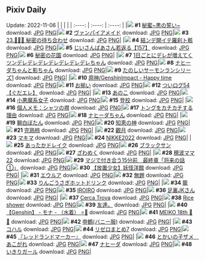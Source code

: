 ## Pixiv Daily
Update: 2022-11-06
|      |      |      |
| :----: | :----: | :----: |
|![](https://pixiv.microyu.workers.dev/c/240x480/img-master/img/2022/11/04/04/44/18/102496475_p0_master1200.jpg) **#1** [秘蜜~黒の誓い~](https://www.pixiv.net/artworks/102496475) download: [JPG](https://pixiv.microyu.workers.dev/img-original/img/2022/11/04/04/44/18/102496475_p0.jpg) [PNG](https://pixiv.microyu.workers.dev/img-original/img/2022/11/04/04/44/18/102496475_p0.png)|![](https://pixiv.microyu.workers.dev/c/240x480/img-master/img/2022/11/04/00/00/19/102491401_p0_master1200.jpg) **#2** [ヴァンパイアメイド](https://www.pixiv.net/artworks/102491401) download: [JPG](https://pixiv.microyu.workers.dev/img-original/img/2022/11/04/00/00/19/102491401_p0.jpg) [PNG](https://pixiv.microyu.workers.dev/img-original/img/2022/11/04/00/00/19/102491401_p0.png)|![](https://pixiv.microyu.workers.dev/c/240x480/img-master/img/2022/11/04/00/00/14/102491360_p0_master1200.jpg) **#3** [23.🧚🏻‍♀ 秘密の待ち合わせ](https://www.pixiv.net/artworks/102491360) download: [JPG](https://pixiv.microyu.workers.dev/img-original/img/2022/11/04/00/00/14/102491360_p0.jpg) [PNG](https://pixiv.microyu.workers.dev/img-original/img/2022/11/04/00/00/14/102491360_p0.png)|
|![](https://pixiv.microyu.workers.dev/c/240x480/img-master/img/2022/11/05/01/30/02/102519492_p0_master1200.jpg) **#4** [結ンデ開イテ羅刹ト骸](https://www.pixiv.net/artworks/102519492) download: [JPG](https://pixiv.microyu.workers.dev/img-original/img/2022/11/05/01/30/02/102519492_p0.jpg) [PNG](https://pixiv.microyu.workers.dev/img-original/img/2022/11/05/01/30/02/102519492_p0.png)|![](https://pixiv.microyu.workers.dev/c/240x480/img-master/img/2022/11/05/10/53/39/102526523_p0_master1200.jpg) **#5** [じいさんばあさん若返る【157】](https://www.pixiv.net/artworks/102526523) download: [JPG](https://pixiv.microyu.workers.dev/img-original/img/2022/11/05/10/53/39/102526523_p0.jpg) [PNG](https://pixiv.microyu.workers.dev/img-original/img/2022/11/05/10/53/39/102526523_p0.png)|![](https://pixiv.microyu.workers.dev/c/240x480/img-master/img/2022/11/05/00/00/10/102516718_p0_master1200.jpg) **#6** [秘密の花園](https://www.pixiv.net/artworks/102516718) download: [JPG](https://pixiv.microyu.workers.dev/img-original/img/2022/11/05/00/00/10/102516718_p0.jpg) [PNG](https://pixiv.microyu.workers.dev/img-original/img/2022/11/05/00/00/10/102516718_p0.png)|
|![](https://pixiv.microyu.workers.dev/c/240x480/img-master/img/2022/11/05/00/00/15/102516769_p0_master1200.jpg) **#7** [1日ごとにデレが増えてくツンデレデレデレデレデレデレデレちゃん](https://www.pixiv.net/artworks/102516769) download: [JPG](https://pixiv.microyu.workers.dev/img-original/img/2022/11/05/00/00/15/102516769_p0.jpg) [PNG](https://pixiv.microyu.workers.dev/img-original/img/2022/11/05/00/00/15/102516769_p0.png)|![](https://pixiv.microyu.workers.dev/c/240x480/img-master/img/2022/11/04/00/32/01/102492544_p0_master1200.jpg) **#8** [ナヒーダちゃんと影ちゃん](https://www.pixiv.net/artworks/102492544) download: [JPG](https://pixiv.microyu.workers.dev/img-original/img/2022/11/04/00/32/01/102492544_p0.jpg) [PNG](https://pixiv.microyu.workers.dev/img-original/img/2022/11/04/00/32/01/102492544_p0.png)|![](https://pixiv.microyu.workers.dev/c/240x480/img-master/img/2022/11/05/15/23/12/102531770_p0_master1200.jpg) **#9** [たのしいサーモンランシリーズ1](https://www.pixiv.net/artworks/102531770) download: [JPG](https://pixiv.microyu.workers.dev/img-original/img/2022/11/05/15/23/12/102531770_p0.jpg) [PNG](https://pixiv.microyu.workers.dev/img-original/img/2022/11/05/15/23/12/102531770_p0.png)|
|![](https://pixiv.microyu.workers.dev/c/240x480/img-master/img/2022/11/04/00/19/11/102492169_p0_master1200.jpg) **#10** [原神/GenshinImpact - Happy time](https://www.pixiv.net/artworks/102492169) download: [JPG](https://pixiv.microyu.workers.dev/img-original/img/2022/11/04/00/19/11/102492169_p0.jpg) [PNG](https://pixiv.microyu.workers.dev/img-original/img/2022/11/04/00/19/11/102492169_p0.png)|![](https://pixiv.microyu.workers.dev/c/240x480/img-master/img/2022/11/04/19/00/02/102508191_p0_master1200.jpg) **#11** [お揃い](https://www.pixiv.net/artworks/102508191) download: [JPG](https://pixiv.microyu.workers.dev/img-original/img/2022/11/04/19/00/02/102508191_p0.jpg) [PNG](https://pixiv.microyu.workers.dev/img-original/img/2022/11/04/19/00/02/102508191_p0.png)|![](https://pixiv.microyu.workers.dev/c/240x480/img-master/img/2022/11/04/16/59/50/102505645_p0_master1200.jpg) **#12** [ついログ54【ぐだエレ】](https://www.pixiv.net/artworks/102505645) download: [JPG](https://pixiv.microyu.workers.dev/img-original/img/2022/11/04/16/59/50/102505645_p0.jpg) [PNG](https://pixiv.microyu.workers.dev/img-original/img/2022/11/04/16/59/50/102505645_p0.png)|
|![](https://pixiv.microyu.workers.dev/c/240x480/img-master/img/2022/11/05/00/00/13/102516752_p0_master1200.jpg) **#13** [あのこ](https://www.pixiv.net/artworks/102516752) download: [JPG](https://pixiv.microyu.workers.dev/img-original/img/2022/11/05/00/00/13/102516752_p0.jpg) [PNG](https://pixiv.microyu.workers.dev/img-original/img/2022/11/05/00/00/13/102516752_p0.png)|![](https://pixiv.microyu.workers.dev/c/240x480/img-master/img/2022/11/04/00/47/01/102492949_p0_master1200.jpg) **#14** [小悪魔系女子](https://www.pixiv.net/artworks/102492949) download: [JPG](https://pixiv.microyu.workers.dev/img-original/img/2022/11/04/00/47/01/102492949_p0.jpg) [PNG](https://pixiv.microyu.workers.dev/img-original/img/2022/11/04/00/47/01/102492949_p0.png)|![](https://pixiv.microyu.workers.dev/c/240x480/img-master/img/2022/11/04/00/35/59/102491301_p0_master1200.jpg) **#15** [登校](https://www.pixiv.net/artworks/102491301) download: [JPG](https://pixiv.microyu.workers.dev/img-original/img/2022/11/04/00/35/59/102491301_p0.jpg) [PNG](https://pixiv.microyu.workers.dev/img-original/img/2022/11/04/00/35/59/102491301_p0.png)|
|![](https://pixiv.microyu.workers.dev/c/240x480/img-master/img/2022/11/05/08/00/02/102524200_p0_master1200.jpg) **#16** [個人メモ：シャツの襟](https://www.pixiv.net/artworks/102524200) download: [JPG](https://pixiv.microyu.workers.dev/img-original/img/2022/11/05/08/00/02/102524200_p0.jpg) [PNG](https://pixiv.microyu.workers.dev/img-original/img/2022/11/05/08/00/02/102524200_p0.png)|![](https://pixiv.microyu.workers.dev/c/240x480/img-master/img/2022/11/04/05/00/01/102496620_p0_master1200.jpg) **#17** [トングをカチカチする理由](https://www.pixiv.net/artworks/102496620) download: [JPG](https://pixiv.microyu.workers.dev/img-original/img/2022/11/04/05/00/01/102496620_p0.jpg) [PNG](https://pixiv.microyu.workers.dev/img-original/img/2022/11/04/05/00/01/102496620_p0.png)|![](https://pixiv.microyu.workers.dev/c/240x480/img-master/img/2022/11/04/00/00/06/102491300_p0_master1200.jpg) **#18** [ナヒーダちゃん](https://www.pixiv.net/artworks/102491300) download: [JPG](https://pixiv.microyu.workers.dev/img-original/img/2022/11/04/00/00/06/102491300_p0.jpg) [PNG](https://pixiv.microyu.workers.dev/img-original/img/2022/11/04/00/00/06/102491300_p0.png)|
|![](https://pixiv.microyu.workers.dev/c/240x480/img-master/img/2022/11/04/00/00/16/102491379_p0_master1200.jpg) **#19** [獅白ぼたん](https://www.pixiv.net/artworks/102491379) download: [JPG](https://pixiv.microyu.workers.dev/img-original/img/2022/11/04/00/00/16/102491379_p0.jpg) [PNG](https://pixiv.microyu.workers.dev/img-original/img/2022/11/04/00/00/16/102491379_p0.png)|![](https://pixiv.microyu.workers.dev/c/240x480/img-master/img/2022/11/04/17/33/09/102506317_p0_master1200.jpg) **#20** [知恵の神](https://www.pixiv.net/artworks/102506317) download: [JPG](https://pixiv.microyu.workers.dev/img-original/img/2022/11/04/17/33/09/102506317_p0.jpg) [PNG](https://pixiv.microyu.workers.dev/img-original/img/2022/11/04/17/33/09/102506317_p0.png)|![](https://pixiv.microyu.workers.dev/c/240x480/img-master/img/2022/11/04/20/30/00/102510464_p0_master1200.jpg) **#21** [完熟柿](https://www.pixiv.net/artworks/102510464) download: [JPG](https://pixiv.microyu.workers.dev/img-original/img/2022/11/04/20/30/00/102510464_p0.jpg) [PNG](https://pixiv.microyu.workers.dev/img-original/img/2022/11/04/20/30/00/102510464_p0.png)|
|![](https://pixiv.microyu.workers.dev/c/240x480/img-master/img/2022/11/05/00/00/11/102516735_p0_master1200.jpg) **#22** [觀月](https://www.pixiv.net/artworks/102516735) download: [JPG](https://pixiv.microyu.workers.dev/img-original/img/2022/11/05/00/00/11/102516735_p0.jpg) [PNG](https://pixiv.microyu.workers.dev/img-original/img/2022/11/05/00/00/11/102516735_p0.png)|![](https://pixiv.microyu.workers.dev/c/240x480/img-master/img/2022/11/04/00/00/11/102491339_p0_master1200.jpg) **#23** [マキマ](https://www.pixiv.net/artworks/102491339) download: [JPG](https://pixiv.microyu.workers.dev/img-original/img/2022/11/04/00/00/11/102491339_p0.jpg) [PNG](https://pixiv.microyu.workers.dev/img-original/img/2022/11/04/00/00/11/102491339_p0.png)|![](https://pixiv.microyu.workers.dev/c/240x480/img-master/img/2022/11/04/20/03/03/102509764_p0_master1200.jpg) **#24** [NIKKE2022](https://www.pixiv.net/artworks/102509764) download: [JPG](https://pixiv.microyu.workers.dev/img-original/img/2022/11/04/20/03/03/102509764_p0.jpg) [PNG](https://pixiv.microyu.workers.dev/img-original/img/2022/11/04/20/03/03/102509764_p0.png)|
|![](https://pixiv.microyu.workers.dev/c/240x480/img-master/img/2022/11/05/10/56/22/102526567_p0_master1200.jpg) **#25** [あったかドレイク](https://www.pixiv.net/artworks/102526567) download: [JPG](https://pixiv.microyu.workers.dev/img-original/img/2022/11/05/10/56/22/102526567_p0.jpg) [PNG](https://pixiv.microyu.workers.dev/img-original/img/2022/11/05/10/56/22/102526567_p0.png)|![](https://pixiv.microyu.workers.dev/c/240x480/img-master/img/2022/11/04/00/00/13/102491353_p0_master1200.jpg) **#26** [ブラックサン](https://www.pixiv.net/artworks/102491353) download: [JPG](https://pixiv.microyu.workers.dev/img-original/img/2022/11/04/00/00/13/102491353_p0.jpg) [PNG](https://pixiv.microyu.workers.dev/img-original/img/2022/11/04/00/00/13/102491353_p0.png)|![](https://pixiv.microyu.workers.dev/c/240x480/img-master/img/2022/11/05/00/00/03/102516663_p0_master1200.jpg) **#27** [ざわめく](https://www.pixiv.net/artworks/102516663) download: [JPG](https://pixiv.microyu.workers.dev/img-original/img/2022/11/05/00/00/03/102516663_p0.jpg) [PNG](https://pixiv.microyu.workers.dev/img-original/img/2022/11/05/00/00/03/102516663_p0.png)|
|![](https://pixiv.microyu.workers.dev/c/240x480/img-master/img/2022/11/04/18/52/05/102508018_p0_master1200.jpg) **#28** [穂波ママ22](https://www.pixiv.net/artworks/102508018) download: [JPG](https://pixiv.microyu.workers.dev/img-original/img/2022/11/04/18/52/05/102508018_p0.jpg) [PNG](https://pixiv.microyu.workers.dev/img-original/img/2022/11/04/18/52/05/102508018_p0.png)|![](https://pixiv.microyu.workers.dev/c/240x480/img-master/img/2022/11/05/00/00/48/102516889_p0_master1200.jpg) **#29** [マジで付き合う15分前　最終章「将来の話①」](https://www.pixiv.net/artworks/102516889) download: [JPG](https://pixiv.microyu.workers.dev/img-original/img/2022/11/05/00/00/48/102516889_p0.jpg) [PNG](https://pixiv.microyu.workers.dev/img-original/img/2022/11/05/00/00/48/102516889_p0.png)|![](https://pixiv.microyu.workers.dev/c/240x480/img-master/img/2022/11/04/00/00/10/102491321_p0_master1200.jpg) **#30** [【放置少女】妖怪洋館](https://www.pixiv.net/artworks/102491321) download: [JPG](https://pixiv.microyu.workers.dev/img-original/img/2022/11/04/00/00/10/102491321_p0.jpg) [PNG](https://pixiv.microyu.workers.dev/img-original/img/2022/11/04/00/00/10/102491321_p0.png)|
|![](https://pixiv.microyu.workers.dev/c/240x480/img-master/img/2022/11/05/16/39/15/102533428_p0_master1200.jpg) **#31** [エウルア](https://www.pixiv.net/artworks/102533428) download: [JPG](https://pixiv.microyu.workers.dev/img-original/img/2022/11/05/16/39/15/102533428_p0.jpg) [PNG](https://pixiv.microyu.workers.dev/img-original/img/2022/11/05/16/39/15/102533428_p0.png)|![](https://pixiv.microyu.workers.dev/c/240x480/img-master/img/2022/11/05/23/35/28/102545192_p0_master1200.jpg) **#32** [無題](https://www.pixiv.net/artworks/102545192) download: [JPG](https://pixiv.microyu.workers.dev/img-original/img/2022/11/05/23/35/28/102545192_p0.jpg) [PNG](https://pixiv.microyu.workers.dev/img-original/img/2022/11/05/23/35/28/102545192_p0.png)|![](https://pixiv.microyu.workers.dev/c/240x480/img-master/img/2022/11/05/20/30/01/102539354_p0_master1200.jpg) **#33** [りんごうさぎホットドリンク](https://www.pixiv.net/artworks/102539354) download: [JPG](https://pixiv.microyu.workers.dev/img-original/img/2022/11/05/20/30/01/102539354_p0.jpg) [PNG](https://pixiv.microyu.workers.dev/img-original/img/2022/11/05/20/30/01/102539354_p0.png)|
|![](https://pixiv.microyu.workers.dev/c/240x480/img-master/img/2022/11/04/18/24/57/102507420_p0_master1200.jpg) **#34** [籠](https://www.pixiv.net/artworks/102507420) download: [JPG](https://pixiv.microyu.workers.dev/img-original/img/2022/11/04/18/24/57/102507420_p0.jpg) [PNG](https://pixiv.microyu.workers.dev/img-original/img/2022/11/04/18/24/57/102507420_p0.png)|![](https://pixiv.microyu.workers.dev/c/240x480/img-master/img/2022/11/05/21/15/31/102518742_p0_master1200.jpg) **#35** [IROIRO](https://www.pixiv.net/artworks/102518742) download: [JPG](https://pixiv.microyu.workers.dev/img-original/img/2022/11/05/21/15/31/102518742_p0.jpg) [PNG](https://pixiv.microyu.workers.dev/img-original/img/2022/11/05/21/15/31/102518742_p0.png)|![](https://pixiv.microyu.workers.dev/c/240x480/img-master/img/2022/11/06/02/13/03/102516941_p0_master1200.jpg) **#36** [足裏JKさん](https://www.pixiv.net/artworks/102516941) download: [JPG](https://pixiv.microyu.workers.dev/img-original/img/2022/11/06/02/13/03/102516941_p0.jpg) [PNG](https://pixiv.microyu.workers.dev/img-original/img/2022/11/06/02/13/03/102516941_p0.png)|
|![](https://pixiv.microyu.workers.dev/c/240x480/img-master/img/2022/11/05/01/48/56/102519907_p0_master1200.jpg) **#37** [Cerca Trova](https://www.pixiv.net/artworks/102519907) download: [JPG](https://pixiv.microyu.workers.dev/img-original/img/2022/11/05/01/48/56/102519907_p0.jpg) [PNG](https://pixiv.microyu.workers.dev/img-original/img/2022/11/05/01/48/56/102519907_p0.png)|![](https://pixiv.microyu.workers.dev/c/240x480/img-master/img/2022/11/04/01/17/36/102493657_p0_master1200.jpg) **#38** [Rice shower](https://www.pixiv.net/artworks/102493657) download: [JPG](https://pixiv.microyu.workers.dev/img-original/img/2022/11/04/01/17/36/102493657_p0.jpg) [PNG](https://pixiv.microyu.workers.dev/img-original/img/2022/11/04/01/17/36/102493657_p0.png)|![](https://pixiv.microyu.workers.dev/c/240x480/img-master/img/2022/11/05/07/28/56/102523485_p0_master1200.jpg) **#39** [友達。](https://www.pixiv.net/artworks/102523485) download: [JPG](https://pixiv.microyu.workers.dev/img-original/img/2022/11/05/07/28/56/102523485_p0.jpg) [PNG](https://pixiv.microyu.workers.dev/img-original/img/2022/11/05/07/28/56/102523485_p0.png)|
|![](https://pixiv.microyu.workers.dev/c/240x480/img-master/img/2022/11/05/07/00/01/102523548_p0_master1200.jpg) **#40** [【Genshin】 -  モナ -  （水着） ⭐🌙](https://www.pixiv.net/artworks/102523548) download: [JPG](https://pixiv.microyu.workers.dev/img-original/img/2022/11/05/07/00/01/102523548_p0.jpg) [PNG](https://pixiv.microyu.workers.dev/img-original/img/2022/11/05/07/00/01/102523548_p0.png)|![](https://pixiv.microyu.workers.dev/c/240x480/img-master/img/2022/11/05/00/05/11/102517083_p0_master1200.jpg) **#41** [MEIKO 18th 🎂🎉](https://www.pixiv.net/artworks/102517083) download: [JPG](https://pixiv.microyu.workers.dev/img-original/img/2022/11/05/00/05/11/102517083_p0.jpg) [PNG](https://pixiv.microyu.workers.dev/img-original/img/2022/11/05/00/05/11/102517083_p0.png)|![](https://pixiv.microyu.workers.dev/c/240x480/img-master/img/2022/11/04/00/03/55/102491627_p0_master1200.jpg) **#42** [申鶴(バニー服)](https://www.pixiv.net/artworks/102491627) download: [JPG](https://pixiv.microyu.workers.dev/img-original/img/2022/11/04/00/03/55/102491627_p0.jpg) [PNG](https://pixiv.microyu.workers.dev/img-original/img/2022/11/04/00/03/55/102491627_p0.png)|
|![](https://pixiv.microyu.workers.dev/c/240x480/img-master/img/2022/11/04/00/00/04/102491284_p0_master1200.jpg) **#43** [コハル](https://www.pixiv.net/artworks/102491284) download: [JPG](https://pixiv.microyu.workers.dev/img-original/img/2022/11/04/00/00/04/102491284_p0.jpg) [PNG](https://pixiv.microyu.workers.dev/img-original/img/2022/11/04/00/00/04/102491284_p0.png)|![](https://pixiv.microyu.workers.dev/c/240x480/img-master/img/2022/11/05/14/54/37/102531135_p0_master1200.jpg) **#44** [リゼロまとめ7](https://www.pixiv.net/artworks/102531135) download: [JPG](https://pixiv.microyu.workers.dev/img-original/img/2022/11/05/14/54/37/102531135_p0.jpg) [PNG](https://pixiv.microyu.workers.dev/img-original/img/2022/11/05/14/54/37/102531135_p0.png)|![](https://pixiv.microyu.workers.dev/c/240x480/img-master/img/2022/11/04/00/00/16/102491376_p0_master1200.jpg) **#45** [『レッドランドマーカー』](https://www.pixiv.net/artworks/102491376) download: [JPG](https://pixiv.microyu.workers.dev/img-original/img/2022/11/04/00/00/16/102491376_p0.jpg) [PNG](https://pixiv.microyu.workers.dev/img-original/img/2022/11/04/00/00/16/102491376_p0.png)|
|![](https://pixiv.microyu.workers.dev/c/240x480/img-master/img/2022/11/05/03/26/05/102521492_p0_master1200.jpg) **#46** [とかいの子ザメ　あこがれ](https://www.pixiv.net/artworks/102521492) download: [JPG](https://pixiv.microyu.workers.dev/img-original/img/2022/11/05/03/26/05/102521492_p0.jpg) [PNG](https://pixiv.microyu.workers.dev/img-original/img/2022/11/05/03/26/05/102521492_p0.png)|![](https://pixiv.microyu.workers.dev/c/240x480/img-master/img/2022/11/04/00/00/13/102491354_p0_master1200.jpg) **#47** [ナヒーダ](https://www.pixiv.net/artworks/102491354) download: [JPG](https://pixiv.microyu.workers.dev/img-original/img/2022/11/04/00/00/13/102491354_p0.jpg) [PNG](https://pixiv.microyu.workers.dev/img-original/img/2022/11/04/00/00/13/102491354_p0.png)|![](https://pixiv.microyu.workers.dev/c/240x480/img-master/img/2022/11/04/19/33/57/102509005_p0_master1200.jpg) **#48** [いきりガール](https://www.pixiv.net/artworks/102509005) download: [JPG](https://pixiv.microyu.workers.dev/img-original/img/2022/11/04/19/33/57/102509005_p0.jpg) [PNG](https://pixiv.microyu.workers.dev/img-original/img/2022/11/04/19/33/57/102509005_p0.png)|
